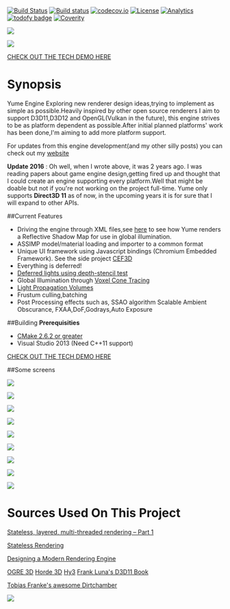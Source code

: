 [![Build Status](https://travis-ci.org/arkenthera/YumeEngine.svg?branch=master)](https://travis-ci.org/arkenthera/YumeEngine)
[![Build status](https://ci.appveyor.com/api/projects/status/w0lrpofmuuycgjso?svg=true)](https://ci.appveyor.com/project/arkenthera/yumeengine)
[![codecov.io](https://codecov.io/github/arkenthera/YumeEngine/coverage.svg?branch=master)](https://codecov.io/github/arkenthera/YumeEngine?branch=master)
[![License](https://img.shields.io/badge/license-MIT-green.svg)](LICENSE)
[![Analytics](https://ga-beacon.appspot.com/UA-74178547-1/welcome-page)](https://github.com/arkenthera/YumeEngine)
[![todofy badge](https://todofy.org/b/arkenthera/YumeEngine/master)](https://todofy.org/r/arkenthera/YumeEngine/master)
[![Coverity](https://scan.coverity.com/projects/8038/badge.svg)](https://scan.coverity.com/projects/arkenthera-yumeengine)


![](http://i.imgur.com/HbOeJVu.jpg)

![](http://i.imgur.com/xG2na2E.jpg)

[CHECK OUT THE TECH DEMO HERE](https://www.youtube.com/watch?v=yKNa7dFu8iU)

# Synopsis
Yume Engine
Exploring new renderer design ideas,trying to implement as simple as possible.Heavily inspired by other open source renderers I aim to support D3D11,D3D12 and OpenGL(Vulkan in the future), this engine strives to be as platform dependent as possible.After initial planned platforms' work has been done,I'm aiming to add more platform support.

For updates from this engine development(and my other silly posts) you can check out my <a href="http://arkenthera.github.io">website</a>

**Update 2016** : Oh well, when I wrote above, it was 2 years ago. I was reading papers about game engine design,getting fired up and thought that I could create an engine supporting every platform.Well that might be doable but not if you're not working on the project full-time. Yume only supports **Direct3D 11** as of now, in the upcoming years it is for sure that I will expand to other APIs.

##Current Features

- Driving the engine through XML files,see [here](https://github.com/arkenthera/YumeEngine/blob/master/Engine/Assets/RenderCalls/ReflectiveShadowMap.xml) to see how Yume renders a Reflective Shadow Map for use in global illumination.
- ASSIMP model/material loading and importer to a common format
- Unique UI framework using Javascript bindings (Chromium Embedded Framework). See the side project [CEF3D](https://github.com/arkenthera/cef3d)
- Everything is deferred!
- [Deferred lights using depth-stencil test](http://arkenthera.github.io/Deferred-Lights-in-Yume-Engine-using-stencil-test/)
- Global Illumination through [Voxel Cone Tracing](http://research.nvidia.com/sites/default/files/publications/GIVoxels-pg2011-authors.pdf)
- [Light Propagation Volumes](http://cg.ibds.kit.edu/publications/p2010/CLPVFRII_Kaplanyan_2010/CLPVFRII_Kaplanyan_2010.pdf)
- Frustum culling,batching
- Post Processing effects such as, SSAO algorithm Scalable Ambient Obscurance, FXAA,DoF,Godrays,Auto Exposure

##Building
<b>Prerequisities</b>

- <a href="http://www.cmake.org/">CMake 2.6.2 or greater</a>
- Visual Studio 2013 (Need C++11 support)

[CHECK OUT THE TECH DEMO HERE](https://www.youtube.com/watch?v=yKNa7dFu8iU)

##Some screens

![](http://i.imgur.com/WRKOVRd.jpg)

![](http://i.imgur.com/HbOeJVu.jpg)

![](http://i.imgur.com/elObCXQ.jpg)

![](http://i.imgur.com/pKh0E8q.jpg)

![](http://i.imgur.com/00caEIY.png)

![](http://i.imgur.com/nimxfmi.jpg)

![](http://i.imgur.com/wPyh1ed.jpg) 

![](http://i.imgur.com/Faot4ol.jpg)

![](http://i.imgur.com/o5v455c.png)

# **Sources Used On This Project**

[Stateless, layered, multi-threaded rendering – Part 1](http://blog.molecular-matters.com/2014/11/06/stateless-layered-multi-threaded-rendering-part-1/ "Stateless, layered, multi-threaded rendering – Part 1")

[Stateless Rendering](http://jendrikillner.bitbucket.org/blog/blog/stateless_rendering/ "Stateless Rendering")

[Designing a Modern Rendering Engine](https://www.cg.tuwien.ac.at/research/publications/2007/bauchinger-2007-mre/bauchinger-2007-mre-Thesis.pdf "Designing a Modern Rendering Engine")

[OGRE 3D](http://www.ogre3d.org/)
[Horde 3D](http://www.horde3d.org/)
[Hy3](https://hieroglyph3.codeplex.com/)
[Frank Luna's D3D11 Book](http://www.amazon.com/Introduction-3D-Game-Programming-DirectX/dp/1936420228)

[Tobias Franke's awesome Dirtchamber](http://www.tobias-franke.eu/?dev)

<img src = "http://i.imgur.com/mPVCTYw.png" />
